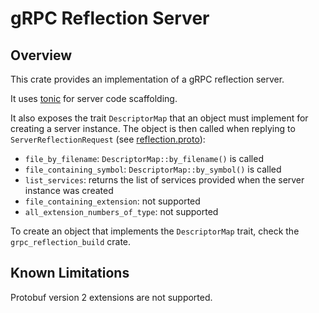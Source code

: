 # gRPC Reflection Server

## Overview

This crate provides an implementation of a gRPC reflection server.

It uses [tonic](https://github.com/hyperium/tonic) for server code scaffolding. 

It also exposes the trait `DescriptorMap` that an object must implement for creating a server instance. The object is then called when replying to `ServerReflectionRequest` (see [reflection.proto](https://github.com/grpc/grpc/blob/master/src/proto/grpc/reflection/v1alpha/reflection.proto)):
* `file_by_filename`: `DescriptorMap::by_filename()` is called
* `file_containing_symbol`: `DescriptorMap::by_symbol()` is called
* `list_services`: returns the list of services provided when the server instance was created
* `file_containing_extension`: not supported
* `all_extension_numbers_of_type`: not supported


To create an object that implements the `DescriptorMap` trait, check the `grpc_reflection_build` crate.

## Known Limitations

Protobuf version 2 extensions are not supported.
